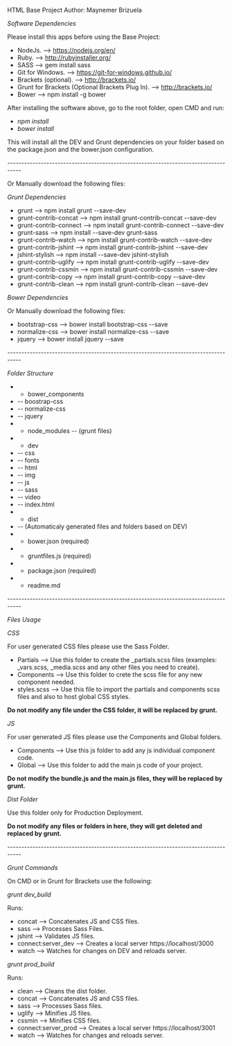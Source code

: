 HTML Base Project
Author: Maynemer Brizuela

*Software Dependencies*

Please install this apps before using the Base Project:

- NodeJs. --> https://nodejs.org/en/
- Ruby. --> http://rubyinstaller.org/
- SASS --> gem install sass
- Git for Windows. --> https://git-for-windows.github.io/
- Brackets (optional). --> http://brackets.io/
- Grunt for Brackets (Optional Brackets Plug In). --> http://brackets.io/
- Bower --> npm install -g bower

After installing the software above, go to the root folder, open CMD and run:

- *npm install*
- *bower install*

This will install all the DEV and Grunt dependencies on your folder based on the package.json and the bower.json configuration.

*-----------------------------------------------------------------------------------*

Or Manually download the following files:

*Grunt Dependencies*
 
- grunt --> npm install grunt --save-dev 
- grunt-contrib-concat --> npm install grunt-contrib-concat --save-dev
- grunt-contrib-connect --> npm install grunt-contrib-connect --save-dev
- grunt-sass --> npm install --save-dev grunt-sass
- grunt-contrib-watch --> npm install grunt-contrib-watch --save-dev
- grunt-contrib-jshint --> npm install grunt-contrib-jshint --save-dev
- jshint-stylish --> npm install --save-dev jshint-stylish
- grunt-contrib-uglify --> npm install grunt-contrib-uglify --save-dev
- grunt-contrib-cssmin --> npm install grunt-contrib-cssmin --save-dev
- grunt-contrib-copy --> npm install grunt-contrib-copy --save-dev
- grunt-contrib-clean --> npm install grunt-contrib-clean --save-dev

*Bower Dependencies*

Or Manually download the following files:

- bootstrap-css --> bower install bootstrap-css --save
- normalize-css --> bower install normalize-css --save
- jquery --> bower install jquery --save

*-----------------------------------------------------------------------------------*

*Folder Structure*

- + bower_components
-  -- boostrap-css  
-  -- normalize-css
-  -- jquery  
- + node_modules
  -- (grunt files)  
- + dev
-   -- css  
-  -- fonts  
-  -- html  
-  -- img  
-  -- js  
-  -- sass  
-  -- video  
-  -- index.html  
- + dist
-  -- (Automaticaly generated files and folders based on DEV)  
- + bower.json (required)
- + gruntfiles.js (required)
- + package.json (required)
- + readme.md

*-----------------------------------------------------------------------------------*

*Files Usage*

*CSS*

For user generated CSS files please use the Sass Folder.

- Partials --> Use this folder to create the _partials.scss files (examples: _vars.scss, _media.scss and any other files you need to create).
- Components --> Use this folder to crete the scss file for any new component needed.
- styles.scss --> Use this file to import the partials and components scss files and also to host global CSS styles.

********Do not modify any file under the CSS folder, it will be replaced by grunt.********

*JS*

For user generated JS files please use the Components and Global folders.

- Components --> Use this js folder to add any js individual component code.
- Global --> Use this folder to add the main js code of your project.

********Do not modify the bundle.js and the main.js files, they will be replaced by grunt.********

*Dist Folder*

Use this folder only for Production Deployment.

********Do not modify any files or folders in here, they will get deleted and  replaced by grunt.********

*-----------------------------------------------------------------------------------*

*Grunt Commands*

On CMD or in Grunt for Brackets use the following:

*grunt dev_build*

Runs: 

- concat --> Concatenates JS and CSS files.
- sass --> Processes Sass Files.
- jshint --> Validates JS files.
- connect:server_dev --> Creates a local server https://localhost/3000
- watch --> Watches for changes on DEV and reloads server.

*grunt prod_build*

Runs: 

- clean --> Cleans the dist folder.
- concat --> Concatenates JS and CSS files.
- sass --> Processes Sass files.
- uglify --> Minifies JS files.
- cssmin --> Minifies CSS files.
- connect:server_prod --> Creates a local server https://localhost/3001
- watch --> Watches for changes and reloads server.